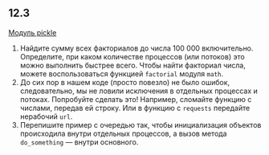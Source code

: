 ## 12.3

[Модуль pickle](https://pythonworld.ru/moduli/modul-pickle.html)

1. Найдите сумму всех факториалов до числа 100 000 включительно. Определите, при каком количестве процессов (или потоков) это можно выполнить быстрее всего. Чтобы найти факториал числа, можете воспользоваться функцией `factorial` модуля `math`.
2. До сих пор в нашем коде (просто повезло) не было ошибок, следовательно, мы не ловили исключения в отдельных процессах и потоках. Попробуйте сделать это! Например, сломайте функцию с числами, передав ей строку. Или в функцию с `requests` передайте нерабочий `url`.
3. Перепишите пример с очередью так, чтобы инициализация объектов происходила внутри отдельных процессов, а вызов метода `do_something` — внутри основного.
